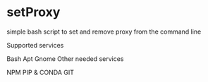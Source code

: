 # setProxy
simple bash script to set and remove proxy from the command line

Supported services

Bash
Apt
Gnome
Other needed services

NPM
PIP & CONDA
GIT
